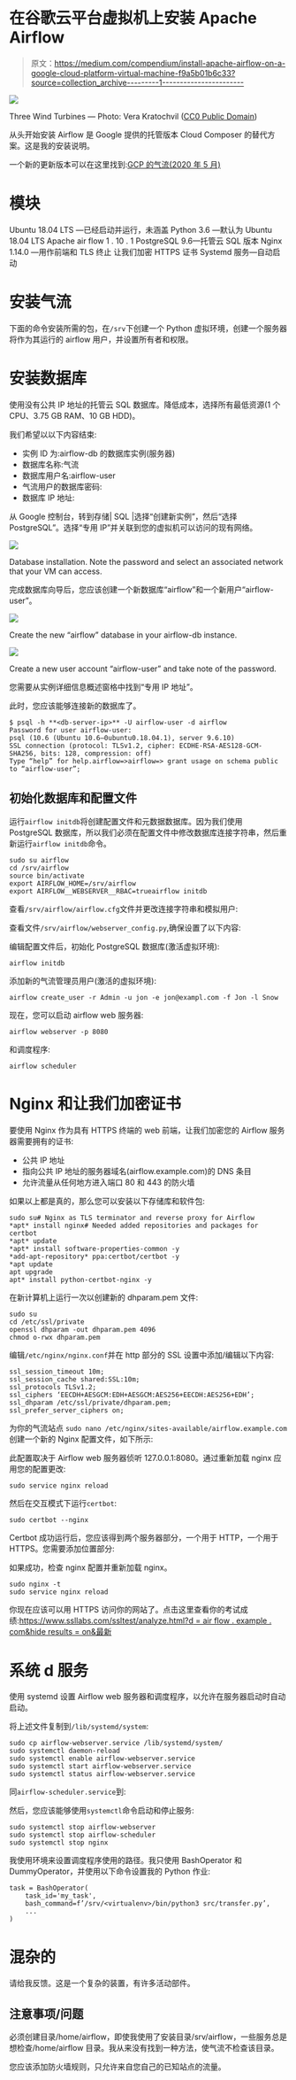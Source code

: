# 在谷歌云平台虚拟机上安装 Apache Airflow

> 原文：<https://medium.com/compendium/install-apache-airflow-on-a-google-cloud-platform-virtual-machine-f9a5b01b6c33?source=collection_archive---------1----------------------->

![](img/88ed3a6e51db7119e2c4ef203ea8f36d.png)

Three Wind Turbines — Photo: Vera Kratochvil ([CC0 Public Domain](http://creativecommons.org/publicdomain/zero/1.0/))

从头开始安装 Airflow 是 Google 提供的托管版本 Cloud Composer 的替代方案。这是我的安装说明。

一个新的更新版本可以在这里找到:[GCP 的气流(2020 年 5 月)](/grensesnittet/airflow-on-gcp-may-2020-cdcdfe594019)

# 模块

Ubuntu 18.04 LTS —已经启动并运行，未涵盖
Python 3.6 —默认为 Ubuntu 18.04 LTS
Apache air flow 1 . 10 . 1
PostgreSQL 9.6—托管云 SQL 版本
Nginx 1.14.0 —用作前端和 TLS 终止
让我们加密 HTTPS 证书
Systemd 服务—自动启动

# 安装气流

下面的命令安装所需的包，在`/srv`下创建一个 Python 虚拟环境，创建一个服务器将作为其运行的 airflow 用户，并设置所有者和权限。

# 安装数据库

使用没有公共 IP 地址的托管云 SQL 数据库。降低成本，选择所有最低资源(1 个 CPU、3.75 GB RAM、10 GB HDD)。

我们希望以以下内容结束:

*   实例 ID 为:airflow-db 的数据库实例(服务器)
*   数据库名称:气流
*   数据库用户名:airflow-user
*   气流用户的数据库密码:<db-password></db-password>
*   数据库 IP 地址:

从 Google 控制台，转到存储| SQL |选择“创建新实例”，然后“选择 PostgreSQL”。选择“专用 IP”并关联到您的虚拟机可以访问的现有网络。

![](img/27098b33530c9663dee4a467948c2792.png)

Database installation. Note the password and select an associated network that your VM can access.

完成数据库向导后，您应该创建一个新数据库“airflow”和一个新用户“airflow-user”。

![](img/e8290611bf8b58d1608636bf2cd6d85d.png)

Create the new “airflow” database in your airflow-db instance.

![](img/2dcbc5e1c06dbff47107051f0362237b.png)

Create a new user account “airflow-user” and take note of the password.

您需要从实例详细信息概述窗格中找到“专用 IP 地址”。

此时，您应该能够连接新的数据库了。

```
$ psql -h **<db-server-ip>** -U airflow-user -d airflow
Password for user airflow-user:
psql (10.6 (Ubuntu 10.6–0ubuntu0.18.04.1), server 9.6.10)
SSL connection (protocol: TLSv1.2, cipher: ECDHE-RSA-AES128-GCM-SHA256, bits: 128, compression: off)
Type “help” for help.airflow=>airflow=> grant usage on schema public to “airflow-user”;
```

## 初始化数据库和配置文件

运行`airflow initdb`将创建配置文件和元数据数据库。因为我们使用 PostgreSQL 数据库，所以我们必须在配置文件中修改数据库连接字符串，然后重新运行`airflow initdb`命令。

```
sudo su airflow
cd /srv/airflow
source bin/activate
export AIRFLOW_HOME=/srv/airflow
export AIRFLOW__WEBSERVER__RBAC=trueairflow initdb
```

查看`/srv/airflow/airflow.cfg`文件并更改连接字符串和模拟用户:

查看文件`/srv/airflow/webserver_config.py`,确保设置了以下内容:

编辑配置文件后，初始化 PostgreSQL 数据库(激活虚拟环境):

```
airflow initdb
```

添加新的气流管理员用户(激活的虚拟环境):

```
airflow create_user -r Admin -u jon -e jon@exampl.com -f Jon -l Snow
```

现在，您可以启动 airflow web 服务器:

```
airflow webserver -p 8080
```

和调度程序:

```
airflow scheduler
```

# Nginx 和让我们加密证书

要使用 Nginx 作为具有 HTTPS 终端的 web 前端，让我们加密您的 Airflow 服务器需要拥有的证书:

*   公共 IP 地址
*   指向公共 IP 地址的服务器域名(airflow.example.com)的 DNS 条目
*   允许流量从任何地方进入端口 80 和 443 的防火墙

如果以上都是真的，那么您可以安装以下存储库和软件包:

```
sudo su# Nginx as TLS terminator and reverse proxy for Airflow
*apt* install nginx# Needed added repositories and packages for certbot
*apt* update
*apt* install software-properties-common -y
*add-apt-repository* ppa:certbot/certbot -y
*apt update
apt upgrade
apt* install python-certbot-nginx -y
```

在新计算机上运行一次以创建新的 dhparam.pem 文件:

```
sudo su
cd /etc/ssl/private
openssl dhparam -out dhparam.pem 4096
chmod o-rwx dhparam.pem
```

编辑`/etc/nginx/nginx.conf`并在 http 部分的 SSL 设置中添加/编辑以下内容:

```
ssl_session_timeout 10m;
ssl_session_cache shared:SSL:10m;
ssl_protocols TLSv1.2;
ssl_ciphers ‘EECDH+AESGCM:EDH+AESGCM:AES256+EECDH:AES256+EDH’;
ssl_dhparam /etc/ssl/private/dhparam.pem;
ssl_prefer_server_ciphers on;
```

为你的气流站点
`sudo nano /etc/nginx/sites-available/airflow.example.com`创建一个新的 Nginx 配置文件，如下所示:

此配置取决于 Airflow web 服务器侦听 127.0.0.1:8080。通过重新加载 nginx 应用您的配置更改:

```
sudo service nginx reload
```

然后在交互模式下运行`certbot`:

```
sudo certbot --nginx
```

Certbot 成功运行后，您应该得到两个服务器部分，一个用于 HTTP，一个用于 HTTPS。您需要添加位置部分:

如果成功，检查 nginx 配置并重新加载 nginx。

```
sudo nginx -t
sudo service nginx reload
```

你现在应该可以用 HTTPS 访问你的网站了。点击这里查看你的考试成绩:[https://www.ssllabs.com/ssltest/analyze.html?d = air flow . example . com&hide results = on&最新](https://www.ssllabs.com/ssltest/analyze.html?d=bigdata.bbl.no&hideResults=on&latest)

# 系统 d 服务

使用 systemd 设置 Airflow web 服务器和调度程序，以允许在服务器启动时自动启动。

将上述文件复制到`/lib/systemd/system`:

```
sudo cp airflow-webserver.service /lib/systemd/system/
sudo systemctl daemon-reload
sudo systemctl enable airflow-webserver.service
sudo systemctl start airflow-webserver.service
sudo systemctl status airflow-webserver.service
```

同`airflow-scheduler.service`到:

然后，您应该能够使用`systemctl`命令启动和停止服务:

```
sudo systemctl stop airflow-webserver
sudo systemctl stop airflow-scheduler
sudo systemctl stop nginx
```

我使用环境来设置调度程序使用的路径。我只使用 BashOperator 和 DummyOperator，并使用以下命令设置我的 Python 作业:

```
task = BashOperator(
    task_id='my_task',
    bash_command=f’/srv/<virtualenv>/bin/python3 src/transfer.py’,
    ...
)
```

# 混杂的

请给我反馈。这是一个复杂的装置，有许多活动部件。

## 注意事项/问题

必须创建目录/home/airflow，即使我使用了安装目录/srv/airflow，一些服务总是想检查/home/airflow 目录。我从来没有找到一种方法，使气流不检查该目录。

您应该添加防火墙规则，只允许来自您自己的已知站点的流量。